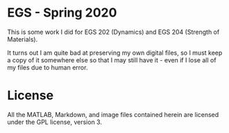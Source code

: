 # EGS - Spring 2020

This is some work I did for EGS 202 (Dynamics) and EGS 204 (Strength of Materials).

It turns out I am quite bad at preserving my own digital files, so I must keep a copy of it somewhere else so that I may still have it - even if I lose all of my files due to human error.

# License

All the MATLAB, Markdown, and image files contained herein are licensed under the GPL license, version 3.

